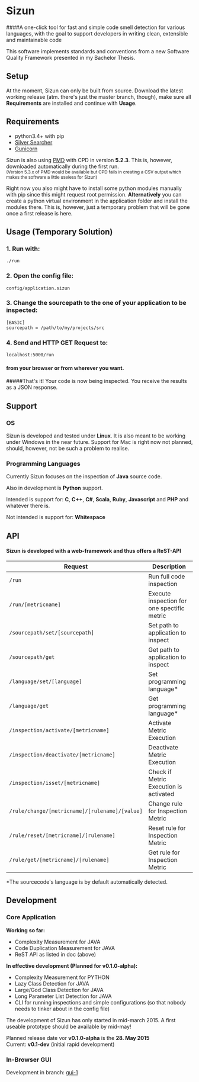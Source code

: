 # Sizun

####A one-click tool for fast and simple code smell detection for various languages, with the goal to support developers in writing clean, extensible and maintainable code

This software implements standards and conventions from a new Software Quality Framework presented in my Bachelor Thesis.

## Setup

At the moment, Sizun can only be built from source.
Download the latest working release (atm. there's just the master branch, though), make sure all **Requirements** are installed and continue with **Usage**.

## Requirements

- python3.4+ with pip
- [Silver Searcher](https://github.com/ggreer/the_silver_searcher)
- [Gunicorn](http://gunicorn.org/)

Sizun is also using [PMD](http://pmd.sourceforge.net/pmd-5.2.3/) with CPD in version **5.2.3**.
This is, however, downloaded automatically during the first run.<br />
<sub>(Version 5.3.x of PMD would be available but CPD fails in creating a CSV output which makes the software a little useless for Sizun)</sub>

Right now you also might have to install some python modules manually with pip since this might request root permission. **Alternatively** you can create a python virtual environment in the application folder and install the modules there. This is, however, just a temporary problem that will be gone once a first release is here.

## Usage (Temporary Solution)
### 1. Run with:

    ./run

### 2. Open the config file:

    config/application.sizun

### 3. Change the sourcepath to the one of your application to be inspected:

    [BASIC]
    sourcepath = /path/to/my/projects/src

### 4. Send and HTTP GET Request to:

    localhost:5000/run


#### from your browser or from wherever you want.

#####That's it! Your code is now being inspected. You receive the results as a JSON response.

## Support
### OS
Sizun is developed and tested under **Linux**. It is also meant to be working under Windows in the near future.
Support for Mac is right now not planned, should, however, not be such a problem to realise.

### Programming Languages
Currently Sizun focuses on the inspection of **Java** source code.

Also in development is **Python** support.

Intended is support for: **C**, **C++**, **C#**, **Scala**, **Ruby**, **Javascript** and **PHP** and whatever there is.

Not intended is support for: **Whitespace**

## API
#### Sizun is developed with a web-framework and thus offers a ReST-API

Request | Description
------- | -----------
`/run`  | Run full code inspection
`/run/[metricname]`  | Execute inspection for one spectific metric
`/sourcepath/set/[sourcepath]`  | Set path to application to inspect
`/sourcepath/get`  | Get path to application to inspect
`/language/set/[language]`  | Set programming language*
`/language/get`  | Get programming language*
`/inspection/activate/[metricname]`  | Activate Metric Execution
`/inspection/deactivate/[metricname]`  | Deactivate Metric Execution
`/inspection/isset/[metricname]`  | Check if Metric Execution is activated
`/rule/change/[metricname]/[rulename]/[value]`  | Change rule for Inspection Metric
`/rule/reset/[metricname]/[rulename]`  | Reset rule for Inspection Metric
`/rule/get/[metricname]/[rulename]`  | Get rule for Inspection Metric
*The sourcecode's language is by default automatically detected.


## Development

### Core Application

**Working so far:**
- Complexity Measurement for JAVA
- Code Duplication Measurement for JAVA
- ReST API as listed in doc (above)

**In effective development (Planned for v0.1.0-alpha):**
- Complexity Measurement for PYTHON
- Lazy Class Detection for JAVA
- Large/God Class Detection for JAVA
- Long Parameter List Detection for JAVA
- CLI for running inspections and simple configurations (so that nobody needs to tinker about in the config file)

The development of Sizun has only started in mid-march 2015.
A first useable prototype should be available by mid-may!

Planned release date vor **v0.1.0-alpha** is the **28. May 2015**<br />
Current: **v0.1-dev** (initial rapid development)

### In-Browser GUI
Development in branch: [gui-1](https://github.com/FrontSide/Sizun/tree/gui-1)
